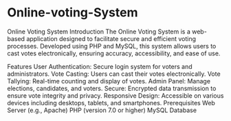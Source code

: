 # Online-voting-System
Online Voting System
Introduction
The Online Voting System is a web-based application designed to facilitate secure and efficient voting processes. Developed using PHP and MySQL, this system allows users to cast votes electronically, ensuring accuracy, accessibility, and ease of use.

Features
User Authentication: Secure login system for voters and administrators.
Vote Casting: Users can cast their votes electronically.
Vote Tallying: Real-time counting and display of votes.
Admin Panel: Manage elections, candidates, and voters.
Secure: Encrypted data transmission to ensure vote integrity and privacy.
Responsive Design: Accessible on various devices including desktops, tablets, and smartphones.
Prerequisites
Web Server (e.g., Apache)
PHP (version 7.0 or higher)
MySQL Database
